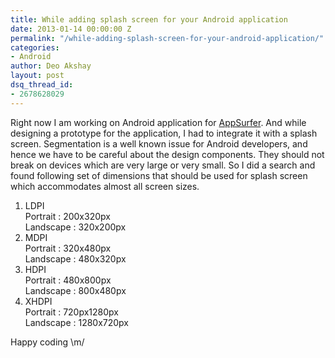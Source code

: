 ```yaml
---
title: While adding splash screen for your Android application
date: 2013-01-14 00:00:00 Z
permalink: "/while-adding-splash-screen-for-your-android-application/"
categories:
- Android
author: Deo Akshay
layout: post
dsq_thread_id:
- 2678628029
---
```


Right now I am working on Android application for [AppSurfer][1]. And while designing a prototype for the application, I had to integrate it with a splash screen. Segmentation is a well known issue for Android developers, and hence we have to be careful about the design components. They should not break on devices which are very large or very small. So I did a search and found following set of dimensions that should be used for splash screen which accommodates almost all screen sizes.

1. LDPI  
Portrait : 200x320px  
Landscape : 320x200px  
2. MDPI  
Portrait : 320x480px  
Landscape : 480x320px  
3. HDPI  
Portrait : 480x800px  
Landscape : 800x480px  
4. XHDPI  
Portrait : 720px1280px  
Landscape : 1280x720px

Happy coding \m/

 [1]: appsurfer.com